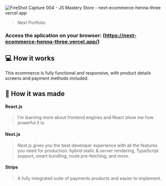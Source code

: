 ![FireShot Capture 004 - JS Mastery Store - next-ecommerce-henna-three vercel app](https://user-images.githubusercontent.com/86019173/167945968-3410660d-c9c7-4f8d-b5c7-67a6b2388f53.png)

> Next Portfolio

### Access the aplication on your browser: (https://next-ecommerce-henna-three.vercel.app/)

## 💻 How it works

This ecommerce is fully functional and responsive, with product details screens and payment methods included.

## 🚀 How it was made

#### React.js
> I'm learning more about frontend engines and React show me how powerful it is.

#### Next.js
> Next.js gives you the best developer experience with all the features you need for production: hybrid static & server rendering, TypeScript support, smart bundling, route pre-fetching, and more.

#### Stripe
> A fully integrated suite of payments products and easier to implement.
